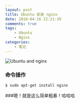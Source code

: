 ```yaml
---
layout: post
title: Ubuntu 安装 nginx
date: 2018-04-16 22:21:39
comments: true
tags:
    - Ubuntu
    - Nginx
categories:
    - 笔记
---
```


![Ubuntu and nginx](https://ws2.sinaimg.cn/large/006tNbRwly1fwbm6k5jtdj30lb0c0t9t.jpg)

### 命令操作

<!-- more -->

``` bash
$ sudo apt-get install nginx
```

###嗯！就是这么简单粗暴！哈哈哈
